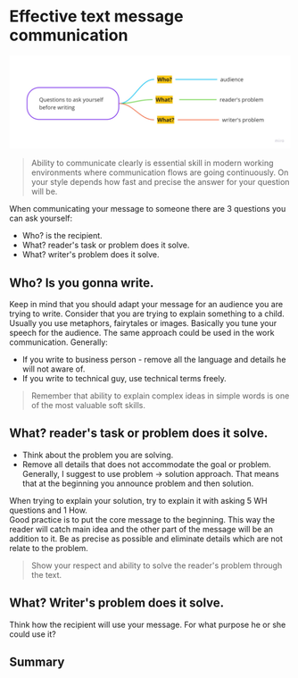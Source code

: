 # Effective text message communication
![communicating-text-message](./images/communicating-text-messages.jpg)

> Ability to communicate clearly is essential skill in modern working environments where communication flows are going continuously.
> On your style depends how fast and precise the answer for your question will be.

When communicating your message to someone there are 3 questions you can ask yourself:
* Who? is the recipient.
* What? reader's task or problem does it solve.
* What? writer's problem does it solve.

## Who? Is you gonna write. 
Keep in mind that you should adapt your message for an audience you are trying to write.
Consider that you are trying to explain something to a child. Usually you use metaphors, fairytales or images.
Basically you tune your speech for the audience. The same approach could be used in the work communication.
Generally:
 * If you write to business person - remove all the language and details he will not aware of.
 * If you write to technical guy, use technical terms freely.

> Remember that ability to explain complex ideas in simple words is one of the most valuable soft skills.

## What? reader's task or problem does it solve.
* Think about the problem you are solving.
* Remove all details that does not accommodate the goal or problem. 
Generally, I suggest to use problem -> solution approach. That means that at the beginning you announce problem and then solution.    

When trying to explain your solution, try to explain it with asking 5 WH questions and 1 How.  
Good practice is to put the core message to the beginning. This way the reader will catch main idea and the other part of the message will be an addition to it.
Be as precise as possible and eliminate details which are not relate to the problem.

> Show your respect and ability to solve the reader's problem through the text.

## What? Writer's problem does it solve.
Think how the recipient will use your message. For what purpose he or she could use it?

## Summary











